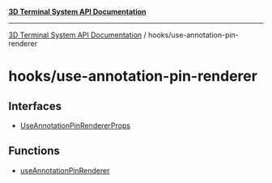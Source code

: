 [**3D Terminal System API Documentation**](../../README.md)

***

[3D Terminal System API Documentation](../../README.md) / hooks/use-annotation-pin-renderer

# hooks/use-annotation-pin-renderer

## Interfaces

- [UseAnnotationPinRendererProps](interfaces/UseAnnotationPinRendererProps.md)

## Functions

- [useAnnotationPinRenderer](functions/useAnnotationPinRenderer.md)
